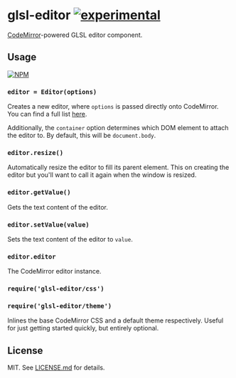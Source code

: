 # glsl-editor [![experimental](http://badges.github.io/stability-badges/dist/experimental.svg)](http://github.com/badges/stability-badges)

[CodeMirror](http://codemirror.net/)-powered GLSL editor component.

## Usage

[![NPM](https://nodei.co/npm/glsl-editor.png)](https://nodei.co/npm/glsl-editor/)

### `editor = Editor(options)`

Creates a new editor, where `options` is passed directly onto CodeMirror. You
can find a full list [here](http://codemirror.net/doc/manual.html#config).

Additionally, the `container` option determines which DOM element to attach the
editor to. By default, this will be `document.body`.

### `editor.resize()`

Automatically resize the editor to fill its parent element. This on creating the
editor but you'll want to call it again when the window is resized.

### `editor.getValue()`

Gets the text content of the editor.

### `editor.setValue(value)`

Sets the text content of the editor to `value`.

### `editor.editor`

The CodeMirror editor instance.

### `require('glsl-editor/css')`
### `require('glsl-editor/theme')`

Inlines the base CodeMirror CSS and a default theme respectively. Useful for
just getting started quickly, but entirely optional.

## License

MIT. See [LICENSE.md](http://github.com/hughsk/glsl-editor/blob/master/LICENSE.md) for details.
